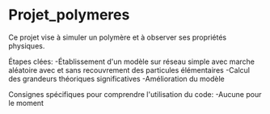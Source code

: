 ﻿# Projet_polymeres
 
Ce projet vise à simuler un polymère et à observer ses propriétés physiques. 

Étapes clées:
-Établissement d'un modèle sur réseau simple avec marche aléatoire avec et sans recouvrement des particules élémentaires
-Calcul des grandeurs théoriques significatives
-Amélioration du modèle

Consignes spécifiques pour comprendre l'utilisation du code:
-Aucune pour le moment
